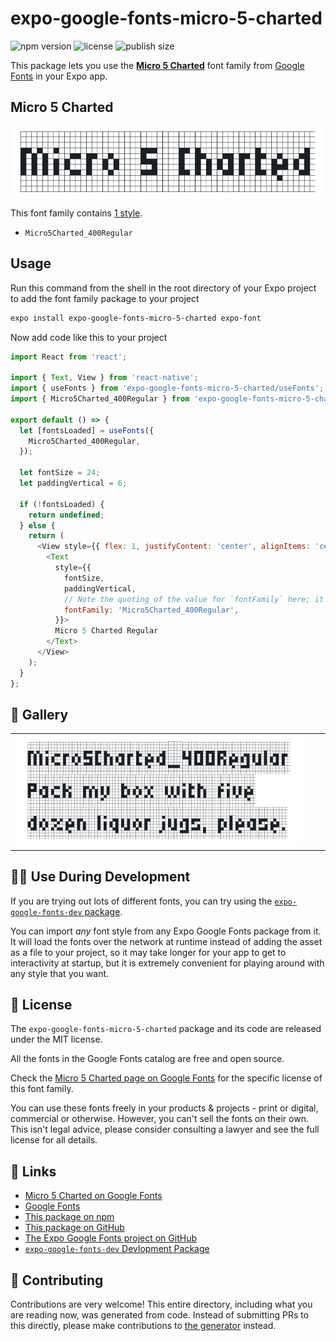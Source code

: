 # expo-google-fonts-micro-5-charted

![npm version](https://flat.badgen.net/npm/v/expo-google-fonts-micro-5-charted)
![license](https://flat.badgen.net/github/license/expo/google-fonts)
![publish size](https://flat.badgen.net/packagephobia/install/expo-google-fonts-micro-5-charted)

This package lets you use the [**Micro 5 Charted**](https://fonts.google.com/specimen/Micro+5+Charted) font family from [Google Fonts](https://fonts.google.com/) in your Expo app.

## Micro 5 Charted

![Micro 5 Charted](./font-family.png)

This font family contains [1 style](#-gallery).

- `Micro5Charted_400Regular`

## Usage

Run this command from the shell in the root directory of your Expo project to add the font family package to your project
```sh
expo install expo-google-fonts-micro-5-charted expo-font
```

Now add code like this to your project
```js
import React from 'react';

import { Text, View } from 'react-native';
import { useFonts } from 'expo-google-fonts-micro-5-charted/useFonts';
import { Micro5Charted_400Regular } from 'expo-google-fonts-micro-5-charted/400Regular';

export default () => {
  let [fontsLoaded] = useFonts({
    Micro5Charted_400Regular,
  });

  let fontSize = 24;
  let paddingVertical = 6;

  if (!fontsLoaded) {
    return undefined;
  } else {
    return (
      <View style={{ flex: 1, justifyContent: 'center', alignItems: 'center' }}>
        <Text
          style={{
            fontSize,
            paddingVertical,
            // Note the quoting of the value for `fontFamily` here; it expects a string!
            fontFamily: 'Micro5Charted_400Regular',
          }}>
          Micro 5 Charted Regular
        </Text>
      </View>
    );
  }
};

```

## 🔡 Gallery


||||
|-|-|-|
|![Micro5Charted_400Regular](.//400Regular/Micro5Charted_400Regular.ttf.png)||||


## 👩‍💻 Use During Development

If you are trying out lots of different fonts, you can try using the [`expo-google-fonts-dev` package](https://github.com/freeboub/google-fonts/tree/master/font-packages/dev#readme).

You can import *any* font style from any Expo Google Fonts package from it. It will load the fonts
over the network at runtime instead of adding the asset as a file to your project, so it may take longer
for your app to get to interactivity at startup, but it is extremely convenient
for playing around with any style that you want.

## 📖 License

The `expo-google-fonts-micro-5-charted` package and its code are released under the MIT license.

All the fonts in the Google Fonts catalog are free and open source.

Check the [Micro 5 Charted page on Google Fonts](https://fonts.google.com/specimen/Micro+5+Charted) for the specific license of this font family.

You can use these fonts freely in your products & projects - print or digital, commercial or otherwise. However, you can't sell the fonts on their own. This isn't legal advice, please consider consulting a lawyer and see the full license for all details.

## 🔗 Links

- [Micro 5 Charted on Google Fonts](https://fonts.google.com/specimen/Micro+5+Charted)
- [Google Fonts](https://fonts.google.com/)
- [This package on npm](https://www.npmjs.com/package/expo-google-fonts-micro-5-charted)
- [This package on GitHub](https://github.com/freeboub/google-fonts/tree/master/font-packages/micro-5-charted)
- [The Expo Google Fonts project on GitHub](https://github.com/freeboub/google-fonts)
- [`expo-google-fonts-dev` Devlopment Package](https://github.com/freeboub/google-fonts/tree/master/font-packages/dev)

## 🤝 Contributing

Contributions are very welcome! This entire directory, including what you are reading now, was generated from code. Instead of submitting PRs to this directly, please make contributions to [the generator](https://github.com/freeboub/google-fonts/tree/master/packages/generator) instead.
